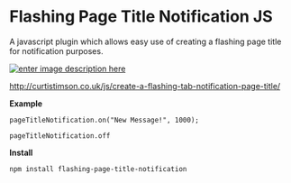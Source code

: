 # Flashing Page Title Notification JS

A javascript plugin which allows easy use of creating a flashing page title for notification purposes.

[![enter image description here][1]][1]


  [1]: http://i.stack.imgur.com/e2O3j.gif

http://curtistimson.co.uk/js/create-a-flashing-tab-notification-page-title/

**Example**

`pageTitleNotification.on("New Message!", 1000);`

`pageTitleNotification.off`


**Install**

`npm install flashing-page-title-notification`

